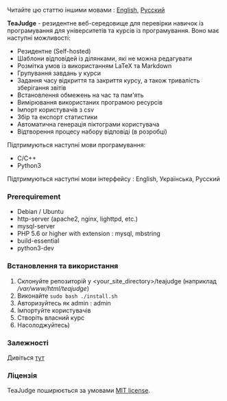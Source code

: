 Читайте цю статтю іншими мовами : [English](README.md), [Русский](README.ru_RU.md)

**TeaJudge** - резидентне веб-середовище для перевірки навичок із програмування для університетів та курсів із програмування. Воно має наступні можливості:
- Резидентне (Self-hosted)
- Шаблони відповідей із ділянками, які не можна редагувати
- Розмітка умов із використанням LaTeX та Markdown
- Групування завдань у курси
- Задання часу відкриття та закриття курсу, а також тривалість зберігання звітів
- Встановлення обмежень на час та пам'ять
- Вимірювання використаних програмою ресурсів
- Імпорт користувачів з csv
- Збір та експорт статистики
- Автоматична генерація піктограми користувача
- Відтворення процесу набору відповіді (в розробці)

Підтримуються наступні мови програмування:
- C/C++
- Python3

Підтримуються наступні мови інтерфейсу : English, Українська, Русский

### Prerequirement
- Debian / Ubuntu
- http-server (apache2, nginx, lighttpd, etc.)
- mysql-server
- PHP 5.6 or higher with extension : mysql, mbstring
- build-essential
- python3-dev

### Встановлення та використання
1. Склонуйте репозиторій у \<your_site_directory\>/teajudge (наприклад */var/www/html/teajudge*)
1. Виконайте `sudo bash ./install.sh`
1. Авторизуйтесь як admin : admin
1. Імпортуйте користувачів
1. Створіть власний курс
1. Насолоджуйтесь)

### Залежності
Дивіться [тут](DEPENDENCIES.md)

### Ліцензія
TeaJudge поширюється за умовами [MIT license](LICENSE).